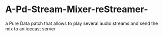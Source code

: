 # A-Pd-Stream-Mixer-reStreamer-
a Pure Data patch that allows to play several audio streams and send the mix to an icecast server
